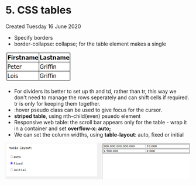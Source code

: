 # 5. CSS tables
Created Tuesday 16 June 2020


* Specify borders
* border-collapse: collapse; for the table element makes a single

![](/assets/5_CSS_tables-image-1.png)


* For dividers its better to set up th and td, rather than tr, this way we don't need to manage the rows seperately and can shift cells if required. tr is only for keeping them together.
* :hover pseudo class can be used to give focus for the cursor.
* **striped table**, using nth-child(even) psuedo element
* Responsive web table: the scroll bar appears only for the table - wrap it in a container and set **overflow-x: auto;**
* We can set the column widths, using **table-layout**: auto, fixed or initial

![](/assets/5_CSS_tables-image-2.png)

